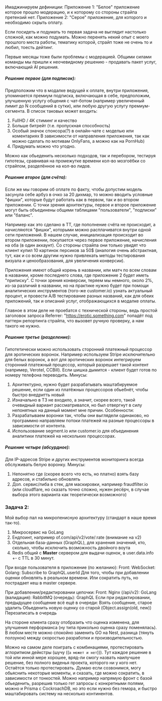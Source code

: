 Имаджинируем дефиниции:
Приложение 1: "Белое" приложение которое прошло модерацию, и к которому со стороны страйпа претензий нет.
Приложение 2: "Серое" приложение, для которого и необходимо скрыть оплату.

Если посидеть и подумать то первая задача не выглядит настолько сложной, как можно подумать. Можно перенять некий опыт с моего прошлого места работы, тематику которой, страйп тоже не очень то и любил, тоесть дейтинг.

Первые месяцы тоже были проблемы с модерацией. Общими силами команды мы пришли к неочевидному решению - продавать пакет услуг, включающий AI решения. 
##### Решение первое (для подписок):
Предположим что в модалке ведущей к оплате, внутри приложения, упоминается премиум подписка, включающая в себе, предположим, улучшенную услугу общения с чат-ботом (например увеличенный лимит до N сообщений в сутки), или любую другую услугу премиум-сегмента.
В список таковых может входить:
1. FullHD / 4K стиминг и качество
2. Больше битрейт (т.е. пропускная способность)
3. Особый значок спонсора(?) в онлайн-чате с моделью или коментариях
		В зависимости от направления приложения, так как можно сделать по мотивам OnlyFans, а можно как на PornHub)
4. Придумать можно что угодно.

Можно как обьеденить несколько подходов, так и перебором, тестируя гипотезы, сравнивая на промежутке времени кол-во мозгоёбки со страйпом, разделённое на кол-во лидов.

##### Решение второе (для счёта):
Если же мы говорим об оплате по факту, чтобы допустим модель засунула себе арбуз в очко за 20 дихмар, то можно вводить условные "фишки", которые будут работать как в первом, так и во втором приложении. С точки зрения архитектуры, первое и второе приложение могут быть объединены общими таблицами "пользователи", "подписки" или "баланс".

Например как это сделано в TT, где пополнение счёта не происходит, а начисляются "фишки", которыми можно расплачиватся внутри одной сети приложений. В нашем случае, инициализация происходит во втором приложении, покупается через первое приложение, начисления на оба (в один аккаунт). Со стороны страйпа они только увидят что клиент купил 10 картинок персиков за 50$ (аналогия очень абстрактная, тут, как и со всем другим нужно привлекать методы тестирования визуала и ценообразования, для увеличения конверсии).

Приложения имеют общий корень в названии, или матч по всем словам в названии, кроме последнего слова, где приложение 2 будет иметь "приписку". С точки зрения конверсии, теряем мы немного, около 2%, из-за различий в названии, но на практике нужно будет при помощи аналитических инструментов (того-же customer.io) узнать актуальный процент, и провести A/B тестирование разных названий, как для обеих приложений, так и описаний услуг, отображающихся в модалке оплаты.

Главное в этом деле не проебатся с технической стороны, ведь простой заголовок запроса Referrer: "https://erotic.something.com" попадёт под паттерн репортинга страйпа, что вызовет ручную проверку, а нам такого не нужно.

##### Решение третье (разделение):
Гипотетически можно использовать сторонний платежный процессор для эротических воронок. Например используем Stripe исключительно для белых воронок, а вот для эротических воронок интегрируем сторонний платежный процессор, который разрешает такой контент (например, Verotel, CCBill). Если шишка дымится - клиент будет готов по номеру телефона переводить.
Минусы:
1. Архитектурно, нужно будет разрабатывать маштабируемое решение, если один из платёжных процессоров обьебнёт, чтобы быстро внедритть новый
2. Изначально в ТЗ не входило, а значит, скорее всего, такой очевидный вариант рассматривался, но был отвергнут в силу непонятных на данный момент мне причин.
Особенности:
1. Разрабатываем воронки так, чтобы они выглядели одинаково, но программно направляем потоки платежей на разные процессоры в зависимости от контента.
2. Использование segment.io или customer.io для объединения аналитики платежей на нескольких процессорах.

##### Решение четыре (абсурдное):
Для IP-адресов Stripe и других инструментов мониторинга всегда обслуживать белую воронку.
Минусы:
1. Непонятно где (скорее всего что есть, но платно) взять базу адресов, и стабильно обновлять
2. Доп. сервис/либа в стек, для маскировки, например fraudfilter.io (или cloudflare, но сказать точно сложно, нужен ресёрч, в случае выбора этого варианта как теоретически возможного)
   


### Задача 2:
Мой выбор пал на микропенисную архитектуру (стандарт в наше время так-то).
 1. Микросервис на GoLang
 2. Ендпоинт, например of.com/api/v2/vote/:rate (внимание на v2)
 3. Отдельная база-данных (GraphQL), для хранения значений, кто, сколько, чтобы исключить возможность двойного воута
 4. Redis общий с **Master** сервером для выдачи оценок, в user.data.info +- c TTL в 30 минут.

При входе пользователя в приложение (по желанию):
Front:
	WebSocket:
	    Golang:
		    Subscribe to GraphQL.userId
Для того, чтобы при добавлении оценки обновлять в реальном времени. Или сократить путь, но пострадает кеш в master сервере.

При добавлении/редактировании цепочки:
Front:
	Nginx (/api/v2):
		GoLang (валидация):
			RabbitMQ (очередь):
				GraphQL
Если при редактировании, предыдущее сообщение всё ещё в очереди:
	Взять сообщение, старое удалить
		Обьеденить новую оценку со старой (Object.assign(old, new))
			Перезаписать в очередь

На стороне клиента сразу отобразить что оценка изменена, для улучшения перформанса (ну типа прикольно оценка сразу поменялась). В любом месте можно спокойно заменить GO на Nest, разница (тянуть ползунок) между скоростью разработки и производительностью.

Можно на самом деле поиграть с комбинациями, протестировать аглоритмом дейкстры (шучу ((`а может и нет`))). Тут каждое решение в той или инной мере хорошее, вряд-ли смогу назвать наилучшее решение, без полного виденья проекта, которого ни у кого нет. Остаётся только протестировать. Думаю если созвонимся, могу обьяснить некоторые моменты, и сказать, где можно сократить, в зависимости от тонкостей. Можно например напрямую фронт с базой обьеденить, разрешив только гет запросы с конкретными полями, можно и Prisma с CockroachDB, но это если нужно без гемора, и быстро маштабировать систему на несколько континентов.
